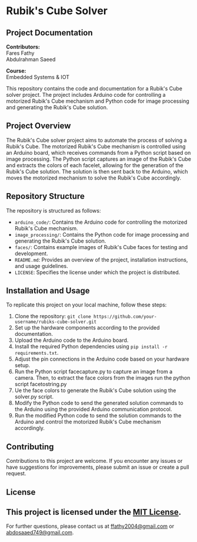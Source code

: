 # Rubik's Cube Solver
## Project Documentation

**Contributors:**  
Fares Fathy  
Abdulrahman Saeed

**Course:**  
Embedded Systems & IOT

This repository contains the code and documentation for a Rubik's Cube solver project. The project includes Arduino code for controlling a motorized Rubik's Cube mechanism and Python code for image processing and generating the Rubik's Cube solution.

## Project Overview

The Rubik's Cube solver project aims to automate the process of solving a Rubik's Cube. The motorized Rubik's Cube mechanism is controlled using an Arduino board, which receives commands from a Python script based on image processing. The Python script captures an image of the Rubik's Cube and extracts the colors of each facelet, allowing for the generation of the Rubik's Cube solution. The solution is then sent back to the Arduino, which moves the motorized mechanism to solve the Rubik's Cube accordingly.

## Repository Structure

The repository is structured as follows:

- `arduino_code/`: Contains the Arduino code for controlling the motorized Rubik's Cube mechanism.
- `image_processing/`: Contains the Python code for image processing and generating the Rubik's Cube solution.
- `faces/`: Contains example images of Rubik's Cube faces for testing and development.
- `README.md`: Provides an overview of the project, installation instructions, and usage guidelines.
- `LICENSE`: Specifies the license under which the project is distributed.

## Installation and Usage

To replicate this project on your local machine, follow these steps:

1. Clone the repository: `git clone https://github.com/your-username/rubiks-cube-solver.git`
2. Set up the hardware components according to the provided documentation.
3. Upload the Arduino code to the Arduino board.
4. Install the required Python dependencies using `pip install -r requirements.txt`.
5. Adjust the pin connections in the Arduino code based on your hardware setup.
6. Run the Python script facecapture.py to capture an image from a camera. Then, to extract the face colors from the images run the python script facetostring.py
7. Ue the face colors to generate the Rubik's Cube solution using the solver.py script.
8. Modify the Python code to send the generated solution commands to the Arduino using the provided Arduino communication protocol.
9. Run the modified Python code to send the solution commands to the Arduino and control the motorized Rubik's Cube mechanism accordingly.

## Contributing

Contributions to this project are welcome. If you encounter any issues or have suggestions for improvements, please submit an issue or create a pull request.

## License

This project is licensed under the [MIT License](LICENSE).
---

For further questions, please contact us at [ffathy2004@gmail.com](mailto:ffathy2004@gmail.com) or [abdosaaed749@gmail.com](mailto:ffathy2004@gmail.com). 
